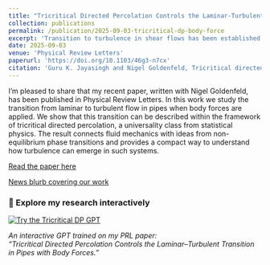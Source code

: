 ```yaml
---
title: "Tricritical Directed Percolation Controls the Laminar-Turbulent Transition in Pipes with Body Forces"
collection: publications
permalink: /publication/2025-09-03-tricritical-dp-body-force
excerpt: 'Transition to turbulence in shear flows has been established to be a non-equilibrium phase transition. Body forces can make the transition discontinuous. Observed phenomenology can be explained by a new tricritical point near transition, enriching the phase diagram of transitional turbulence.'
date: 2025-09-03
venue: 'Physical Review Letters'
paperurl: 'https://doi.org/10.1103/46g3-n7cx'
citation: 'Guru K. Jayasingh and Nigel Goldenfeld, Tricritical directed percolation controls the laminar–turbulent transition in pipes with body forces, Phys. Rev. Lett. 135, 104001 (2025). doi:10.1103/PhysRevLett.135.104001'
---
```


I’m pleased to share that my recent paper, written with Nigel Goldenfeld, has been published in Physical Review Letters. In this work we study the transition from laminar to turbulent flow in pipes when body forces are applied. We show that this transition can be described within the framework of tricritical directed percolation, a universality class from statistical physics. The result connects fluid mechanics with ideas from non-equilibrium phase transitions and provides a compact way to understand how turbulence can emerge in such systems. 

[Read the paper here](https://doi.org/10.1103/46g3-n7cx)

[News blurb covering our work](https://today.ucsd.edu/story/turbulence-with-a-twist)





<div class="text-center" markdown="1">

### 🧪 Explore my research interactively

[![Try the Tricritical DP GPT](https://img.shields.io/badge/Try%20the%20Tricritical%20DP%20GPT-000000?style=for-the-badge&logo=openai&logoColor=white)](https://chatgpt.com/g/g-68e699d7b85881918b87e4fae3b4f8c9-tricritical-dp-in-laminar-turbulent-transition)

<em>An interactive GPT trained on my PRL paper:<br>
“Tricritical Directed Percolation Controls the Laminar–Turbulent Transition in Pipes with Body Forces.”</em>







